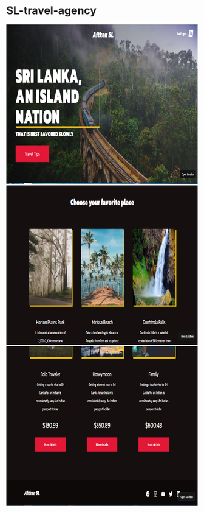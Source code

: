 # SL-travel-agency

<img src="src/images/s1.PNG" width='890' height='420'> 
<img src="src/images/s2.PNG" width='890' height='420'> 
<img src="src/images/s3.PNG" width='890' height='420'> 
